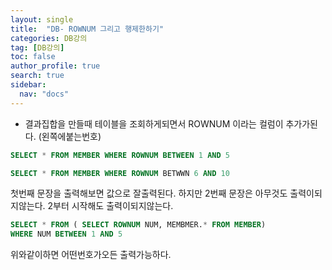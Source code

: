 ```yaml
---
layout: single
title:  "DB- ROWNUM 그리고 행제한하기"
categories: DB강의
tag: [DB강의]
toc: false
author_profile: true
search: true
sidebar:
  nav: "docs"
---
```


- 결과집합을 만들때 테이블을 조회하게되면서 ROWNUM 이라는 컬럼이 추가가된다. (왼쪽에붙는번호)

```SQL
SELECT * FROM MEMBER WHERE ROWNUM BETWEEN 1 AND 5

SELECT * FROM MEMBER WHERE ROWNUM BETWWN 6 AND 10
```

첫번째 문장을 출력해보면 값으로 잘출력된다. 하지만 2번째 문장은 아무것도 출력이되지않는다. 2부터 시작해도 출력이되지않는다.

```SQL
SELECT * FROM ( SELECT ROWNUM NUM, MEMBMER.* FROM MEMBER)
WHERE NUM BETWEEN 1 AND 5
```
위와같이하면 어떤번호가오든 출력가능하다.
